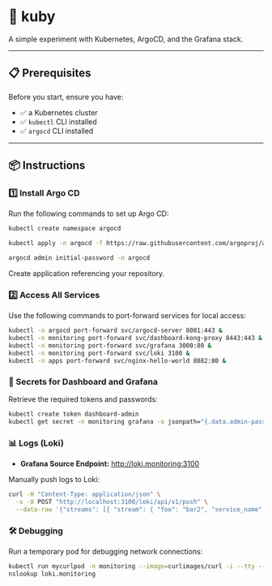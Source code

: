 # 🎲 kuby

A simple experiment with Kubernetes, ArgoCD, and the Grafana stack.

---
## 📋 Prerequisites

Before you start, ensure you have:

- ✅ a Kubernetes cluster
- ✅ `kubectl` CLI installed
- ✅ `argocd` CLI installed

---

## 📦 Instructions

### 1️⃣ Install Argo CD

Run the following commands to set up Argo CD:

```bash
kubectl create namespace argocd

kubectl apply -n argocd -f https://raw.githubusercontent.com/argoproj/argo-cd/stable/manifests/install.yaml

argocd admin initial-password -n argocd
```

Create application referencing your repository.

### 2️⃣ Access All Services

Use the following commands to port-forward services for local access:

```bash
kubectl -n argocd port-forward svc/argocd-server 8081:443 &
kubectl -n monitoring port-forward svc/dashboard-kong-proxy 8443:443 &
kubectl -n monitoring port-forward svc/grafana 3000:80 &
kubectl -n monitoring port-forward svc/loki 3100 &
kubectl -n apps port-forward svc/nginx-hello-world 8082:80 &
```

### 🔐 Secrets for Dashboard and Grafana 

Retrieve the required tokens and passwords:

```bash
kubectl create token dashboard-admin
kubectl get secret -n monitoring grafana -o jsonpath="{.data.admin-password}" | base64 --decode ; echo
```

### 📊 Logs (Loki)
- **Grafana Source Endpoint:** http://loki.monitoring:3100

Manually push logs to Loki:

```bash
curl -H "Content-Type: application/json" \
  -s -X POST "http://localhost:3100/loki/api/v1/push" \
  --data-raw '{"streams": [{ "stream": { "foo": "bar2", "service_name": "test" }, "values": [ [ "'$(date +%s)000000000'", "hello" ] ] }]}'
```

### 🛠️ Debugging

Run a temporary pod for debugging network connections:

```bash
kubectl run mycurlpod -n monitoring --image=curlimages/curl -i --tty -- sh
nslookup loki.monitoring
```